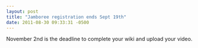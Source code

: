 ```yaml
---
layout: post
title: "Jamboree registration ends Sept 19th"
date: 2011-08-30 09:33:31 -0500
---
```


November 2nd is the deadline to complete your wiki and upload your video.
